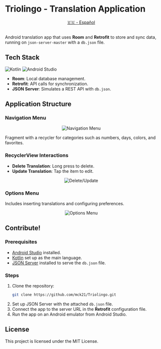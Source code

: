 # Triolingo - Translation Application

<div align="center">
  <a href="https://github.com/mck21/Triolingo/blob/master/README.md">🇪🇸 - Español</a>
</div>
<br>

Android translation app that uses **Room** and **Retrofit** to store and sync data, running on `json-server-master` with a `db.json` file.

## Tech Stack

![Kotlin](https://img.shields.io/badge/kotlin-%23564FCC.svg?style=for-the-badge&logo=kotlin&logoColor=white)
![Android Studio](https://img.shields.io/badge/android%20studio-%233DDC84.svg?style=for-the-badge&logo=android-studio&logoColor=white)

- **Room**: Local database management.
- **Retrofit**: API calls for synchronization.
- **JSON Server**: Simulates a REST API with `db.json`.

## Application Structure

### Navigation Menu

<p align="center">
  <img src="https://github.com/mck21/Triolingo/assets/122030012/dba8a100-26fc-45f1-b744-cc8abf1f7588" alt="Navigation Menu" />
</p>

Fragment with a recycler for categories such as numbers, days, colors, and favorites.

### RecyclerView Interactions

- **Delete Translation**: Long press to delete.
- **Update Translation**: Tap the item to edit.

<p align="center">
  <img src="https://github.com/mck21/Triolingo/assets/122030012/2fa12667-1d66-4a87-a28d-fdc3d98c3195" alt="Delete/Update" />
</p>

### Options Menu

Includes inserting translations and configuring preferences.

<p align="center">
  <img src="https://github.com/mck21/Triolingo/assets/122030012/c2edcc8a-b655-4672-9ae2-f4ed63d69d33" alt="Options Menu" />
</p>

## Contribute!

### Prerequisites

- [Android Studio](https://developer.android.com/studio) installed.
- [Kotlin](https://kotlinlang.org/) set up as the main language.
- [JSON Server](https://www.npmjs.com/package/json-server) installed to serve the `db.json` file.

### Steps

1. Clone the repository:
    ```bash
    git clone https://github.com/mck21/Triolingo.git
    ```
2. Set up JSON Server with the attached `db.json` file.
3. Connect the app to the server URL in the **Retrofit** configuration file.
4. Run the app on an Android emulator from Android Studio.

## License

This project is licensed under the MIT License.
